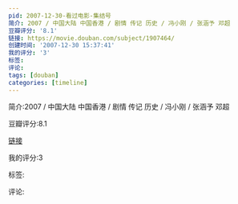 ```yaml
---
pid: 2007-12-30-看过电影-集结号
简介: 2007 / 中国大陆 中国香港 / 剧情 传记 历史 / 冯小刚 / 张涵予 邓超
豆瓣评分: '8.1'
链接: https://movie.douban.com/subject/1907464/
创建时间: '2007-12-30 15:37:41'
我的评分: '3'
标签:
评论:
tags: [douban]
categories: [timeline]
---
```

简介:2007 / 中国大陆 中国香港 / 剧情 传记 历史 / 冯小刚 / 张涵予 邓超

豆瓣评分:8.1

[链接](https://movie.douban.com/subject/1907464/)

我的评分:3

标签:

评论:


